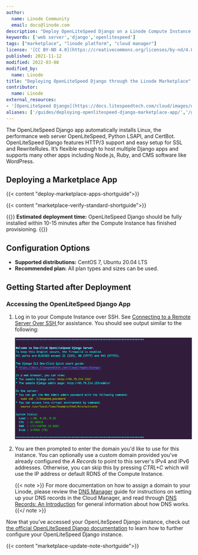 ```yaml
---
author:
  name: Linode Community
  email: docs@linode.com
description: "Deploy OpenLiteSpeed Django on a Linode Compute Instance. This provides you with a high performance web server to manage your Django application."
keywords: ['web server','django','openlitespeed']
tags: ["marketplace", "linode platform", "cloud manager"]
license: '[CC BY-ND 4.0](https://creativecommons.org/licenses/by-nd/4.0)'
published: 2021-11-12
modified: 2022-03-08
modified_by:
  name: Linode
title: "Deploying OpenLiteSpeed Django through the Linode Marketplace"
contributor:
  name: Linode
external_resources:
- '[OpenLiteSpeed Django](https://docs.litespeedtech.com/cloud/images/django/)'
aliases: ['/guides/deploying-openlitespeed-django-marketplace-app/','/guides/openlitespeed-django-marketplace-app/']
---
```


The OpenLiteSpeed Django app automatically installs Linux, the performance web server OpenLiteSpeed, Python LSAPI, and CertBot. OpenLiteSpeed Django features HTTP/3 support and easy setup for SSL and RewriteRules. It’s flexible enough to host multiple Django apps and supports many other apps including Node.js, Ruby, and CMS software like WordPress.

## Deploying a Marketplace App

{{< content "deploy-marketplace-apps-shortguide">}}

{{< content "marketplace-verify-standard-shortguide">}}

{{<note>}}
**Estimated deployment time:** OpenLiteSpeed Django should be fully installed within 10-15 minutes after the Compute Instance has finished provisioning.
{{</note>}}

## Configuration Options

- **Supported distributions:** CentOS 7, Ubuntu 20.04 LTS
- **Recommended plan:** All plan types and sizes can be used.

## Getting Started after Deployment

### Accessing the OpenLiteSpeed Django App

1.  Log in to your Compute Instance over SSH. See [Connecting to a Remote Server Over SSH
](/docs/guides/connect-to-server-over-ssh/) for assistance. You should see output similar to the following:

    ![OpenLiteSpeed Django setup information](setupinfo-django.png)

1. You are then prompted to enter the domain you'd like to use for this instance. You can optionally use a custom domain provided you've already configured the *A Records* to point to this server's IPv4 and IPv6 addresses. Otherwise, you can skip this by pressing *CTRL+C* which will use the IP address or default RDNS of the Compute Instance.

    {{< note >}}
For more documentation on how to assign a domain to your Linode, please review the [DNS Manager](/docs/guides/dns-manager/) guide for instructions on setting up your DNS records in the Cloud Manager, and read through [DNS Records: An Introduction](/docs/guides/dns-records-an-introduction/) for general information about how DNS works.
    {{</ note >}}

Now that you’ve accessed your OpenLiteSpeed Django instance, check out [the official OpenLiteSpeed Django documentation](https://docs.litespeedtech.com/cloud/images/django/) to learn how to further configure your OpenLiteSpeed Django instance.

{{< content "marketplace-update-note-shortguide">}}
